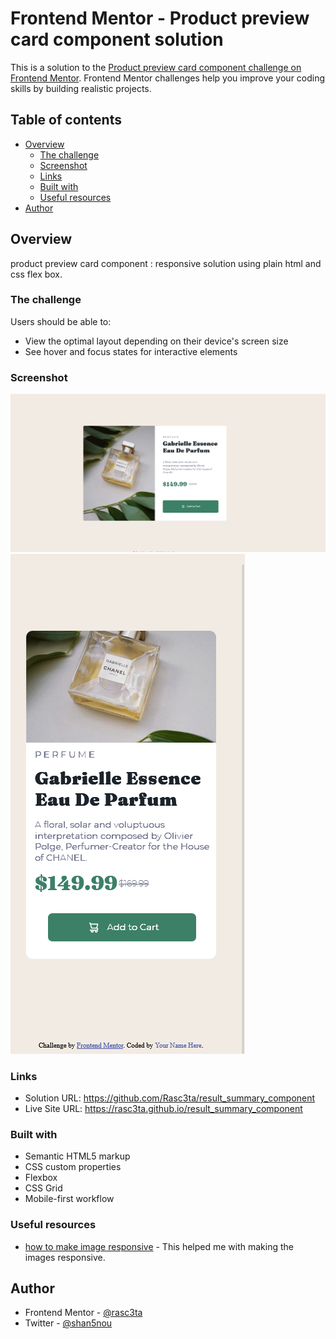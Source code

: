 # Frontend Mentor - Product preview card component solution

This is a solution to the [Product preview card component challenge on Frontend Mentor](https://www.frontendmentor.io/challenges/product-preview-card-component-GO7UmttRfa). Frontend Mentor challenges help you improve your coding skills by building realistic projects.

## Table of contents

- [Overview](#overview)
  - [The challenge](#the-challenge)
  - [Screenshot](#screenshot)
  - [Links](#links)
  - [Built with](#built-with)
  - [Useful resources](#useful-resources)
- [Author](#author)

## Overview

product preview card component : responsive solution using plain html and css flex box.

### The challenge

Users should be able to:

- View the optimal layout depending on their device's screen size
- See hover and focus states for interactive elements

### Screenshot

![desktop](./final/desktop-final.png)
![mobile](./final/mobile-final.png)

### Links

- Solution URL: https://github.com/Rasc3ta/result_summary_component
- Live Site URL: https://rasc3ta.github.io/result_summary_component

### Built with

- Semantic HTML5 markup
- CSS custom properties
- Flexbox
- CSS Grid
- Mobile-first workflow

### Useful resources

- [how to make image responsive](https://www.youtube.com/watch?v=7pRZUG1gKfQ) - This helped me with making the images responsive.

## Author

- Frontend Mentor - [@rasc3ta](https://www.frontendmentor.io/profile/rasc3ta)
- Twitter - [@shan5nou](https://www.twitter.com/shan5nou)
